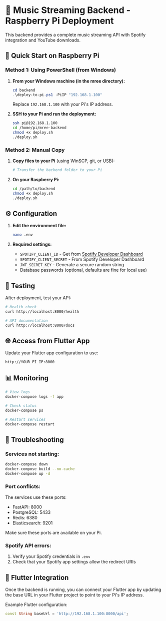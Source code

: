 # 🎵 Music Streaming Backend - Raspberry Pi Deployment

This backend provides a complete music streaming API with Spotify integration and YouTube downloads.

## 🚀 Quick Start on Raspberry Pi

### Method 1: Using PowerShell (from Windows)

1. **From your Windows machine (in the mree directory):**
   ```powershell
   cd backend
   .\deploy-to-pi.ps1 -PiIP "192.168.1.100"
   ```
   Replace `192.168.1.100` with your Pi's IP address.

2. **SSH to your Pi and run the deployment:**
   ```bash
   ssh pi@192.168.1.100
   cd /home/pi/mree-backend
   chmod +x deploy.sh
   ./deploy.sh
   ```

### Method 2: Manual Copy

1. **Copy files to your Pi** (using WinSCP, git, or USB):
   ```bash
   # Transfer the backend folder to your Pi
   ```

2. **On your Raspberry Pi:**
   ```bash
   cd /path/to/backend
   chmod +x deploy.sh
   ./deploy.sh
   ```

## ⚙️ Configuration

1. **Edit the environment file:**
   ```bash
   nano .env
   ```

2. **Required settings:**
   - `SPOTIFY_CLIENT_ID` - Get from [Spotify Developer Dashboard](https://developer.spotify.com/)
   - `SPOTIFY_CLIENT_SECRET` - From Spotify Developer Dashboard
   - `JWT_SECRET_KEY` - Generate a secure random string
   - Database passwords (optional, defaults are fine for local use)

## 🧪 Testing

After deployment, test your API:

```bash
# Health check
curl http://localhost:8000/health

# API documentation
curl http://localhost:8000/docs
```

## 🌐 Access from Flutter App

Update your Flutter app configuration to use:
```
http://YOUR_PI_IP:8000
```

## 📊 Monitoring

```bash
# View logs
docker-compose logs -f app

# Check status
docker-compose ps

# Restart services
docker-compose restart
```

## 🔧 Troubleshooting

### Services not starting:
```bash
docker-compose down
docker-compose build --no-cache
docker-compose up -d
```

### Port conflicts:
The services use these ports:
- FastAPI: 8000
- PostgreSQL: 5433
- Redis: 6380
- Elasticsearch: 9201

Make sure these ports are available on your Pi.

### Spotify API errors:
1. Verify your Spotify credentials in `.env`
2. Check that your Spotify app settings allow the redirect URIs

## 📱 Flutter Integration

Once the backend is running, you can connect your Flutter app by updating the base URL in your Flutter project to point to your Pi's IP address.

Example Flutter configuration:
```dart
const String baseUrl = 'http://192.168.1.100:8000/api';
```
